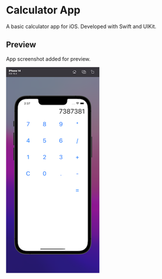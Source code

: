 # Calculator App

A basic calculator app for iOS. Developed with Swift and UIKit.

## Preview

App screenshot added for preview.

![Screenshot](ss.png)
